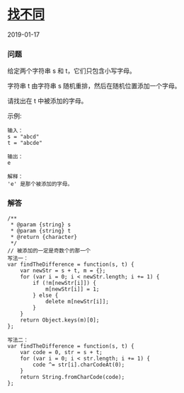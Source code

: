 # [找不同](https://leetcode-cn.com/problems/find-the-difference)
2019-01-17
### 问题

给定两个字符串 s 和 t，它们只包含小写字母。

字符串 t 由字符串 s 随机重排，然后在随机位置添加一个字母。

请找出在 t 中被添加的字母。



示例:

```
输入：
s = "abcd"
t = "abcde"

输出：
e

解释：
'e' 是那个被添加的字母。
```

### 解答

```
/**
 * @param {string} s
 * @param {string} t
 * @return {character}
 */
// 被添加的一定是奇数个的那一个
写法一：
var findTheDifference = function(s, t) {
    var newStr = s + t, m = {};
    for (var i = 0; i < newStr.length; i += 1) {
        if (!m[newStr[i]]) {
            m[newStr[i]] = 1;
        } else {
            delete m[newStr[i]];
        }
    }
    return Object.keys(m)[0];
};

写法二：
var findTheDifference = function(s, t) {
    var code = 0, str = s + t;
    for (var i = 0; i < str.length; i += 1) {
        code ^= str[i].charCodeAt(0);
    }
    return String.fromCharCode(code);
};
```
